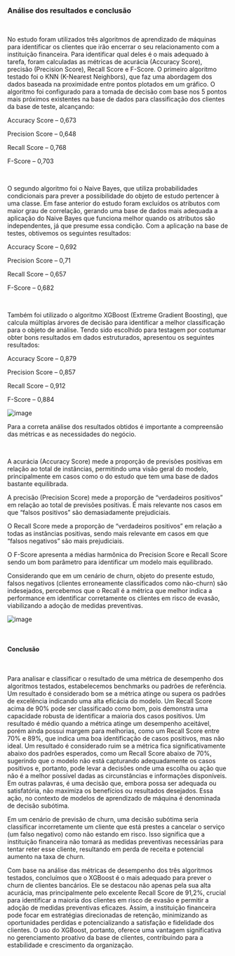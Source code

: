 ### **Análise dos resultados e conclusão**

<br>

No estudo foram utilizados três algoritmos de aprendizado de máquinas para identificar os clientes que irão encerrar o seu relacionamento com a instituição financeira. Para identificar qual deles é o mais adequado à tarefa, foram calculadas as métricas de acurácia (Accuracy Score), precisão (Precision Score), Recall Score e F-Score.
O primeiro algoritmo testado foi o KNN (K-Nearest Neighbors), que faz uma abordagem dos dados baseada na proximidade entre pontos plotados em um gráfico. O algoritmo foi configurado para a tomada de decisão com base nos 5 pontos mais próximos existentes na base de dados para classificação dos clientes da base de teste, alcançando:

Accuracy Score – 0,673

Precision Score – 0,648

Recall Score – 0,768

F-Score – 0,703

<br>

O segundo algoritmo foi o Naive Bayes, que utiliza probabilidades condicionais para prever a possibilidade do objeto de estudo pertencer à uma classe. Em fase anterior do estudo foram excluídos os atributos com maior grau de correlação, gerando uma base de dados mais adequada a aplicação do Naive Bayes que funciona melhor quando os atributos são independentes, já que presume essa condição. Com a aplicação na base de testes, obtivemos os seguintes resultados:

Accuracy Score – 0,692

Precision Score – 0,71

Recall Score – 0,657

F-Score – 0,682

<br>

Também foi utilizado o algoritmo XGBoost (Extreme Gradient Boosting), que calcula múltiplas árvores de decisão para identificar a melhor classificação para o objeto de análise. Tendo sido escolhido para testagem por costumar obter bons resultados em dados estruturados, apresentou os seguintes resultados:

Accuracy Score – 0,879

Precision Score – 0,857

Recall Score – 0,912

F-Score – 0,884

![image](https://github.com/Tecnologia-em-Banco-de-Dados-PUC-Minas/eixo5_grupo3_20241/assets/69175639/0b348eec-da4b-4767-a8c7-b19ff06a2e58)

Para a correta análise dos resultados obtidos é importante a compreensão das métricas e as necessidades do negócio.


<br>
 
A acurácia (Accuracy Score) mede a proporção de previsões positivas em relação ao total de instâncias, permitindo uma visão geral do modelo, principalmente em casos como o do estudo que tem uma base de dados bastante equilibrada.

A precisão (Precision Score) mede a proporção de “verdadeiros positivos” em relação ao total de previsões positivas. É mais relevante nos casos em que “falsos positivos” são demasiadamente prejudiciais.

O Recall Score mede a proporção de “verdadeiros positivos” em relação a todas as instâncias positivas, sendo mais relevante em casos em que “falsos negativos” são mais prejudiciais.

O F-Score apresenta a médias harmônica do Precision Score e Recall Score sendo um bom parâmetro para identificar um modelo mais equilibrado.

Considerando que em um cenário de churn, objeto do presente estudo, falsos negativos (clientes erroneamente classificados como não-churn) são indesejados, percebemos que o Recall é a métrica que melhor indica a performance em identificar corretamente os clientes em risco de evasão, viabilizando a adoção de medidas preventivas.

![image](https://github.com/Tecnologia-em-Banco-de-Dados-PUC-Minas/eixo5_grupo3_20241/assets/69175639/d13e4129-7051-44d3-b00d-6198806ff1d9)

<br>

#### Conclusão

<br>

Para analisar e classificar o resultado de uma métrica de desempenho dos algoritmos testados, estabelecemos benchmarks ou padrões de referência. Um resultado é considerado bom se a métrica atinge ou supera os padrões de excelência indicando uma alta eficácia do modelo. Um Recall Score acima de 90% pode ser classificado como bom, pois demonstra uma capacidade robusta de identificar a maioria dos casos positivos. Um resultado é médio quando a métrica atinge um desempenho aceitável, porém ainda possui margem para melhorias, como um Recall Score entre 70% e 89%, que indica uma boa identificação de casos positivos, mas não ideal. Um resultado é considerado ruim se a métrica fica significativamente abaixo dos padrões esperados, como um Recall Score abaixo de 70%, sugerindo que o modelo não está capturando adequadamente os casos positivos e, portanto, pode levar a decisões onde uma escolha ou ação que não é a melhor possível dadas as circunstâncias e informações disponíveis. Em outras palavras, é uma decisão que, embora possa ser adequada ou satisfatória, não maximiza os benefícios ou resultados desejados. Essa ação, no contexto de modelos de aprendizado de máquina é denominada de decisão subótima.

Em um cenário de previsão de churn, uma decisão subótima seria classificar incorretamente um cliente que está prestes a cancelar o serviço (um falso negativo) como não estando em risco. Isso significa que a instituição financeira não tomará as medidas preventivas necessárias para tentar reter esse cliente, resultando em perda de receita e potencial aumento na taxa de churn. 
 
Com base na análise das métricas de desempenho dos três algoritmos testados, concluímos que o XGBoost é o mais adequado para prever o churn de clientes bancários. Ele se destacou não apenas pela sua alta acurácia, mas principalmente pelo excelente Recall Score de 91,2%, crucial para identificar a maioria dos clientes em risco de evasão e permitir a adoção de medidas preventivas eficazes. Assim, a instituição financeira pode focar em estratégias direcionadas de retenção, minimizando as oportunidades perdidas e potencializando a satisfação e fidelidade dos clientes. O uso do XGBoost, portanto, oferece uma vantagem significativa no gerenciamento proativo da base de clientes, contribuindo para a estabilidade e crescimento da organização.



